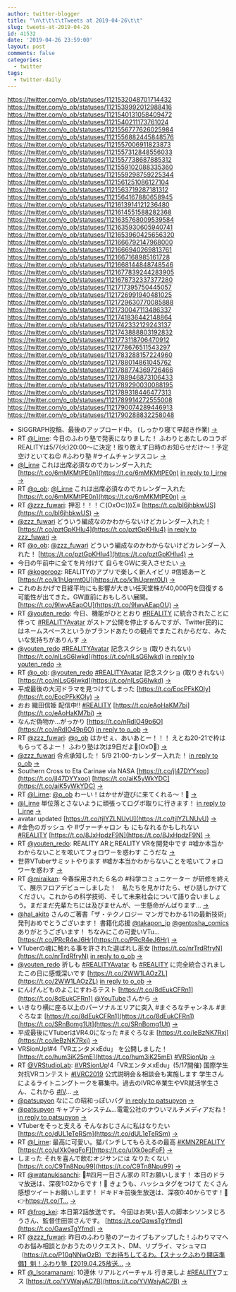 ```yaml
---
author: twitter-blogger
title: "\n\t\t\t\tTweets at 2019-04-26\t\t"
slug: tweets-at-2019-04-26
id: 41532
date: '2019-04-26 23:59:00'
layout: post
comments: false
categories:
  - twitter
tags:
  - twitter-daily
---
```


https://twitter.com/o_ob/statuses/1121532048701714432 https://twitter.com/o_ob/statuses/1121539992012988416 https://twitter.com/o_ob/statuses/1121540131058409472 https://twitter.com/o_ob/statuses/1121540211173761024 https://twitter.com/o_ob/statuses/1121556777626025984 https://twitter.com/o_ob/statuses/1121556882445848576 https://twitter.com/o_ob/statuses/1121557006911823873 https://twitter.com/o_ob/statuses/1121557312848556033 https://twitter.com/o_ob/statuses/1121557738687885312 https://twitter.com/o_ob/statuses/1121559102088335360 https://twitter.com/o_ob/statuses/1121559298759225344 https://twitter.com/o_ob/statuses/1121561251086127104 https://twitter.com/o_ob/statuses/1121563719287181312 https://twitter.com/o_ob/statuses/1121564167880658945 https://twitter.com/o_ob/statuses/1121613914121236480 https://twitter.com/o_ob/statuses/1121614551588282368 https://twitter.com/o_ob/statuses/1121635768009539584 https://twitter.com/o_ob/statuses/1121635930605940741 https://twitter.com/o_ob/statuses/1121653960425656320 https://twitter.com/o_ob/statuses/1121666792147968000 https://twitter.com/o_ob/statuses/1121666940269813761 https://twitter.com/o_ob/statuses/1121667168985161728 https://twitter.com/o_ob/statuses/1121668144848748546 https://twitter.com/o_ob/statuses/1121677839244283905 https://twitter.com/o_ob/statuses/1121678732337377280 https://twitter.com/o_ob/statuses/1121717395750445057 https://twitter.com/o_ob/statuses/1121726991940481025 https://twitter.com/o_ob/statuses/1121729630770085888 https://twitter.com/o_ob/statuses/1121730047113486337 https://twitter.com/o_ob/statuses/1121741836442148864 https://twitter.com/o_ob/statuses/1121742332129243137 https://twitter.com/o_ob/statuses/1121743888803192832 https://twitter.com/o_ob/statuses/1121773118706470912 https://twitter.com/o_ob/statuses/1121778676511543297 https://twitter.com/o_ob/statuses/1121783288157224960 https://twitter.com/o_ob/statuses/1121788014861045762 https://twitter.com/o_ob/statuses/1121788774369726466 https://twitter.com/o_ob/statuses/1121788946873106433 https://twitter.com/o_ob/statuses/1121789290030088195 https://twitter.com/o_ob/statuses/1121789318446477313 https://twitter.com/o_ob/statuses/1121789914272555008 https://twitter.com/o_ob/statuses/1121790074289446913 https://twitter.com/o_ob/statuses/1121790288832258048  

*   SIGGRAPH投稿、最後のアップロード中。 (しっかり寝て早起き作業) [->](https://twitter.com/o_ob/statuses/1121532048701714432)
*   RT [@l_irne](https://twitter.com/l_irne): 今日のふわり塾で発表になりました！ ふわりとあたしのコラボREALITYは5/7(火)20:00〜に決定！取り敢えず日時のお知らせだけ〜！予定空けといてね😉 #ふわり塾 #ライムチャンヲスコレ [->](https://twitter.com/o_ob/statuses/1121539992012988416)
*   [@l_irne](https://twitter.com/l_irne) これは出席必須なのでカレンダー入れた [https://t.co/6mMKMtPE0n](https://t.co/6mMKMtPE0n) [in reply to l_irne](https://twitter.com/l_irne/statuses/1121415861342838784) [->](https://twitter.com/o_ob/statuses/1121540131058409472)
*   RT [@o_ob](https://twitter.com/o_ob): [@l_irne](https://twitter.com/l_irne) これは出席必須なのでカレンダー入れた [https://t.co/6mMKMtPE0n](https://t.co/6mMKMtPE0n) [->](https://twitter.com/o_ob/statuses/1121540211173761024)
*   RT [@zzz_fuwari](https://twitter.com/zzz_fuwari): 押忍！！！⊂(OxO⊂)))Σ≡ [https://t.co/bI6jhbkwUS](https://t.co/bI6jhbkwUS) [->](https://twitter.com/o_ob/statuses/1121556777626025984)
*   [@zzz_fuwari](https://twitter.com/zzz_fuwari) どういう編成なのかわからないけどカレンダー入れた！ [https://t.co/pztGpKHlu4](https://t.co/pztGpKHlu4) [in reply to zzz_fuwari](https://twitter.com/zzz_fuwari/statuses/1121382474922074112) [->](https://twitter.com/o_ob/statuses/1121556882445848576)
*   RT [@o_ob](https://twitter.com/o_ob): [@zzz_fuwari](https://twitter.com/zzz_fuwari) どういう編成なのかわからないけどカレンダー入れた！ [https://t.co/pztGpKHlu4](https://t.co/pztGpKHlu4) [->](https://twitter.com/o_ob/statuses/1121557006911823873)
*   今日の午前中に全てを片付けて 自らをGWに突入させたい [->](https://twitter.com/o_ob/statuses/1121557312848556033)
*   RT [@kogorooz](https://twitter.com/kogorooz): REALITYのアプリで楽しく新人イビリ #信姫あーと [https://t.co/k1hUqrmt0U](https://t.co/k1hUqrmt0U) [->](https://twitter.com/o_ob/statuses/1121557738687885312)
*   これのおかげで日経平均にも影響が大きい任天堂株が40,000円を回復する可能性が出てきた。GW直前におもしろい展開。 [https://t.co/9IwvAEapOU](https://t.co/9IwvAEapOU) [->](https://twitter.com/o_ob/statuses/1121559102088335360)
*   RT [@youten_redo](https://twitter.com/youten_redo): 今日、機能がひととおり [#REALITY](https://twitter.com/search?q=%23REALITY&src=hash) に統合されたことに伴って [#REALITYAvatar](https://twitter.com/search?q=%23REALITYAvatar&src=hash) がストア公開を停止するんですが、Twitter民的にはネームスペースというかブランドあたりの観点でまたこれからだな、みたいな気持ちがありんす [->](https://twitter.com/o_ob/statuses/1121559298759225344)
*   [@youten_redo](https://twitter.com/youten_redo) [#REALITYAvatar](https://twitter.com/search?q=%23REALITYAvatar&src=hash) 記念スクショ (取りきれない) [https://t.co/nILsG6Iwkd](https://t.co/nILsG6Iwkd) [in reply to youten_redo](https://twitter.com/youten_redo/statuses/1121521424085082114) [->](https://twitter.com/o_ob/statuses/1121561251086127104)
*   RT [@o_ob](https://twitter.com/o_ob): [@youten_redo](https://twitter.com/youten_redo) [#REALITYAvatar](https://twitter.com/search?q=%23REALITYAvatar&src=hash) 記念スクショ (取りきれない) [https://t.co/nILsG6Iwkd](https://t.co/nILsG6Iwkd) [->](https://twitter.com/o_ob/statuses/1121563719287181312)
*   平成最後の大河ドラマを見つけてしまった [https://t.co/EocPFkKOly](https://t.co/EocPFkKOly) [->](https://twitter.com/o_ob/statuses/1121564167880658945)
*   おお 織田信姫 配信中!! [#REALITY](https://twitter.com/search?q=%23REALITY&src=hash) [https://t.co/eAoHaKM7bi](https://t.co/eAoHaKM7bi) [->](https://twitter.com/o_ob/statuses/1121613914121236480)
*   なんだ偽物か…がっかり [https://t.co/nRdIO49p6O](https://t.co/nRdIO49p6O) [in reply to o_ob](https://twitter.com/o_ob/statuses/1121613914121236480) [->](https://twitter.com/o_ob/statuses/1121614551588282368)
*   RT [@zzz_fuwari](https://twitter.com/zzz_fuwari): [@o_ob](https://twitter.com/o_ob) はかせぇ、あいあとー！！！ えとね20-21で枠はもらってるよー！ ふわり塾は次は9日だよ︎💪(OxO💪) [->](https://twitter.com/o_ob/statuses/1121635768009539584)
*   [@zzz_fuwari](https://twitter.com/zzz_fuwari) 合点承知した！ 5/9 21:00-カレンダー入れた！ [in reply to o_ob](https://twitter.com/o_ob/statuses/1121556882445848576) [->](https://twitter.com/o_ob/statuses/1121635930605940741)
*   Southern Cross to Eta Carinae via NASA [https://t.co/jI47DYYxoo](https://t.co/jI47DYYxoo) [https://t.co/aiK5yWkYDC](https://t.co/aiK5yWkYDC) [->](https://twitter.com/o_ob/statuses/1121653960425656320)
*   RT [@l_irne](https://twitter.com/l_irne): [@o_ob](https://twitter.com/o_ob) わーい！はかせが遊びに来てくれる〜！🙌 [->](https://twitter.com/o_ob/statuses/1121666792147968000)
*   [@l_irne](https://twitter.com/l_irne) 単位落とさないように頑張ってログボ取りに行きます！ [in reply to l_irne](https://twitter.com/l_irne/statuses/1121647317793116161) [->](https://twitter.com/o_ob/statuses/1121666940269813761)
*   avatar updated [https://t.co/tjIYZLNUvU](https://t.co/tjIYZLNUvU) [->](https://twitter.com/o_ob/statuses/1121667168985161728)
*   #金色のガッシュ や #ヴァーチャロン も にもなれるかもしれない [#REALITY](https://twitter.com/search?q=%23REALITY&src=hash) [https://t.co/8JxHpdzF9N](https://t.co/8JxHpdzF9N) [->](https://twitter.com/o_ob/statuses/1121668144848748546)
*   RT [@youten_redo](https://twitter.com/youten_redo): REALITY ARとREALITY VRを開発中です #嘘か本当かわからないことを呟いてフォロワーを惑わす こうだな [->](https://twitter.com/o_ob/statuses/1121677839244283905)
*   世界VTuberサミットやります #嘘か本当かわからないことを呟いてフォロワーを惑わす [->](https://twitter.com/o_ob/statuses/1121678732337377280)
*   RT [@miraikan](https://twitter.com/miraikan): 今春採用された６名の #科学コミュニケーター が研修を終えて、展示フロアデビューしました！　私たちを見かけたら、ぜひ話しかけてください。これからの科学技術、そして未来社会について語り合いましょう。まだまだ先輩たちには及びませんが、一生懸命がんばります… [->](https://twitter.com/o_ob/statuses/1121717395750445057)
*   [@hal_akito](https://twitter.com/hal_akito) さんのご著書「ザ・テクノロジー マンガでわかる11の最新技術」発刊おめでとうございます！ 書籍化応援 [@takapon_jp](https://twitter.com/takapon_jp) [@gentosha_comics](https://twitter.com/gentosha_comics) ありがとうございます！ ちなみにこの可愛いVTu… [https://t.co/PRcR4eJ6Hr](https://t.co/PRcR4eJ6Hr) [->](https://twitter.com/o_ob/statuses/1121726991940481025)
*   VTuberの魂に触れる事を許された選ばれし巫女 [https://t.co/nrTrdRfryN](https://t.co/nrTrdRfryN) [in reply to o_ob](https://twitter.com/o_ob/statuses/1121726991940481025) [->](https://twitter.com/o_ob/statuses/1121729630770085888)
*   [@youten_redo](https://twitter.com/youten_redo) 折しも [#REALITYAvatar](https://twitter.com/search?q=%23REALITYAvatar&src=hash) も [#REALITY](https://twitter.com/search?q=%23REALITY&src=hash) に完全統合されましたこの日に感慨深いです [https://t.co/2WW1LAOzZL](https://t.co/2WW1LAOzZL) [in reply to o_ob](https://twitter.com/o_ob/statuses/1121726991940481025) [->](https://twitter.com/o_ob/statuses/1121730047113486337)
*   にんげんどものよこにすわるテスト [https://t.co/8dEukCFRn1](https://t.co/8dEukCFRn1) [@YouTube](https://twitter.com/YouTube)さんから [->](https://twitter.com/o_ob/statuses/1121741836442148864)
*   いきなり横に座る以上のパーソナルエリアに突入 #まぐろなチャンネル #まぐろなま [https://t.co/8dEukCFRn1](https://t.co/8dEukCFRn1) [https://t.co/SRnBomg1Ut](https://t.co/SRnBomg1Ut) [->](https://twitter.com/o_ob/statuses/1121742332129243137)
*   平成最後にVTuberはVR4.0になった #まぐろなま [https://t.co/leBzNK7Rxj](https://t.co/leBzNK7Rxj) [->](https://twitter.com/o_ob/statuses/1121743888803192832)
*   VRSionUp!#4「VRエンタメxEdu」 を公開しました！ [https://t.co/hum3iK25mE](https://t.co/hum3iK25mE) [#VRSionUp](https://twitter.com/search?q=%23VRSionUp&src=hash) [->](https://twitter.com/o_ob/statuses/1121773118706470912)
*   RT [@VRStudioLab](https://twitter.com/VRStudioLab): [#VRSionUp](https://twitter.com/search?q=%23VRSionUp&src=hash)!4「VRエンタメxEdu」(5/17開催) 国際学生対抗VRコンテスト [#IVRC2019](https://twitter.com/search?q=%23IVRC2019&src=hash) 公式説明会＆相談会も実施します 学生さんによるライトニングトークを募集中。過去のIVRC卒業生やVR就活学生さん、これから [#IV](https://twitter.com/search?q=%23IV&src=hash)… [->](https://twitter.com/o_ob/statuses/1121778676511543297)
*   [@patsupyon](https://twitter.com/patsupyon) なにこの昭和っぽいバグ [in reply to patsupyon](https://twitter.com/patsupyon/statuses/1121781384287117312) [->](https://twitter.com/o_ob/statuses/1121783288157224960)
*   [@patsupyon](https://twitter.com/patsupyon) キャプテンシステム...電電公社のナウいマルチメディアだね！ [in reply to patsupyon](https://twitter.com/patsupyon/statuses/1121785069633282049) [->](https://twitter.com/o_ob/statuses/1121788014861045762)
*   VTuberをそっと支える そんなおじさんに私はなりたい [https://t.co/dUL1eTeRSm](https://t.co/dUL1eTeRSm) [->](https://twitter.com/o_ob/statuses/1121788774369726466)
*   RT [@l_irne](https://twitter.com/l_irne): 最高に可愛い。猫パンチしてもらえるの最高 [#KMNZREALITY](https://twitter.com/search?q=%23KMNZREALITY&src=hash) [https://t.co/uIXk0eqFoF](https://t.co/uIXk0eqFoF) [->](https://twitter.com/o_ob/statuses/1121788946873106433)
*   しまった それを喜んで飲むオジサンには なりたくない [https://t.co/C9Tn8Npu99](https://t.co/C9Tn8Npu99) [->](https://twitter.com/o_ob/statuses/1121789290030088195)
*   RT [@watanukisanchi](https://twitter.com/watanukisanchi): 📢#四月一日さん家の RTお願いします！ 本日のドラマ放送は、深夜1:02からです！🐢 きょうも、ハッシュタグをつけて たくさん感想ツイートお願いします！ ドキドキ前後生放送は、深夜0:40からです！🐢 👉https://t.co/T… [->](https://twitter.com/o_ob/statuses/1121789318446477313)
*   RT [@frog_kei](https://twitter.com/frog_kei): 本日第2話放送です。 今回はお笑い芸人の脚本シソンヌじろうさん、監督住田崇さんです。 [https://t.co/GawsTgYfmd](https://t.co/GawsTgYfmd) [->](https://twitter.com/o_ob/statuses/1121789914272555008)
*   RT [@zzz_fuwari](https://twitter.com/zzz_fuwari): 昨日のふわり塾のアーカイブもアップした！ふわりママへのお悩み相談とかおうたのリクエスト、DM、リプライ、マシュマロ（https://t.co/P10qNNwOzB）でお待ちしてるわ。【スナックふわり開店準備】魁！ふわり塾【2019.04.25放送… [->](https://twitter.com/o_ob/statuses/1121790074289446913)
*   RT [@_Isoramanami](https://twitter.com/_Isoramanami): 10連休 リアルとバーチャル 行き来しよ [#REALITY](https://twitter.com/search?q=%23REALITY&src=hash)フェス [https://t.co/YVWajyAC7B](https://t.co/YVWajyAC7B) [->](https://twitter.com/o_ob/statuses/1121790288832258048)